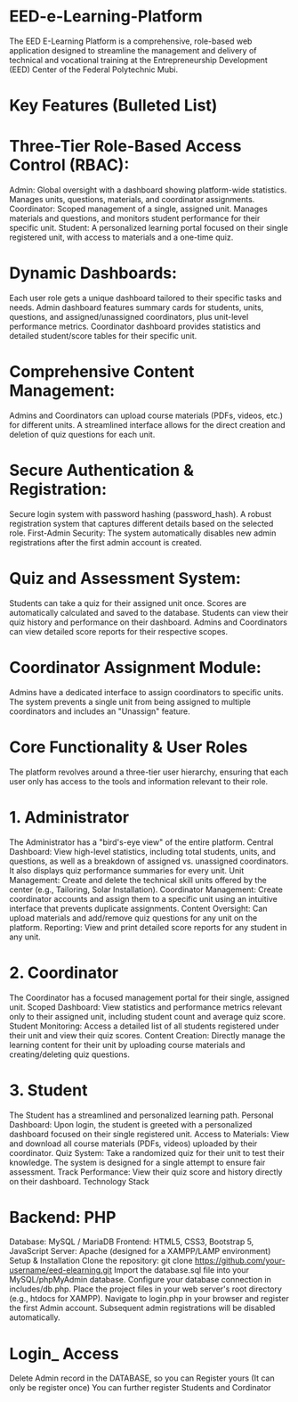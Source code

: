 # EED-e-Learning-Platform
The EED E-Learning Platform is a comprehensive, role-based web application designed to streamline the management and delivery of technical and vocational training at the Entrepreneurship Development (EED) Center of the Federal Polytechnic Mubi.

# Key Features (Bulleted List)
# Three-Tier Role-Based Access Control (RBAC):
Admin: Global oversight with a dashboard showing platform-wide statistics. Manages units, questions, materials, and coordinator assignments.
Coordinator: Scoped management of a single, assigned unit. Manages materials and questions, and monitors student performance for their specific unit.
Student: A personalized learning portal focused on their single registered unit, with access to materials and a one-time quiz.
# Dynamic Dashboards:
Each user role gets a unique dashboard tailored to their specific tasks and needs.
Admin dashboard features summary cards for students, units, questions, and assigned/unassigned coordinators, plus unit-level performance metrics.
Coordinator dashboard provides statistics and detailed student/score tables for their specific unit.
# Comprehensive Content Management:
Admins and Coordinators can upload course materials (PDFs, videos, etc.) for different units.
A streamlined interface allows for the direct creation and deletion of quiz questions for each unit.
# Secure Authentication & Registration:
Secure login system with password hashing (password_hash).
A robust registration system that captures different details based on the selected role.
First-Admin Security: The system automatically disables new admin registrations after the first admin account is created.
# Quiz and Assessment System:
Students can take a quiz for their assigned unit once.
Scores are automatically calculated and saved to the database.
Students can view their quiz history and performance on their dashboard.
Admins and Coordinators can view detailed score reports for their respective scopes.
# Coordinator Assignment Module:
Admins have a dedicated interface to assign coordinators to specific units.
The system prevents a single unit from being assigned to multiple coordinators and includes an "Unassign" feature.

# Core Functionality & User Roles
The platform revolves around a three-tier user hierarchy, ensuring that each user only has access to the tools and information relevant to their role.
# 1. Administrator
The Administrator has a "bird's-eye view" of the entire platform.
Central Dashboard: View high-level statistics, including total students, units, and questions, as well as a breakdown of assigned vs. unassigned coordinators. It also displays quiz performance summaries for every unit.
Unit Management: Create and delete the technical skill units offered by the center (e.g., Tailoring, Solar Installation).
Coordinator Management: Create coordinator accounts and assign them to a specific unit using an intuitive interface that prevents duplicate assignments.
Content Oversight: Can upload materials and add/remove quiz questions for any unit on the platform.
Reporting: View and print detailed score reports for any student in any unit.
# 2. Coordinator
The Coordinator has a focused management portal for their single, assigned unit.
Scoped Dashboard: View statistics and performance metrics relevant only to their assigned unit, including student count and average quiz score.
Student Monitoring: Access a detailed list of all students registered under their unit and view their quiz scores.
Content Creation: Directly manage the learning content for their unit by uploading course materials and creating/deleting quiz questions.
# 3. Student
The Student has a streamlined and personalized learning path.
Personal Dashboard: Upon login, the student is greeted with a personalized dashboard focused on their single registered unit.
Access to Materials: View and download all course materials (PDFs, videos) uploaded by their coordinator.
Quiz System: Take a randomized quiz for their unit to test their knowledge. The system is designed for a single attempt to ensure fair assessment.
Track Performance: View their quiz score and history directly on their dashboard.
Technology Stack
# Backend: PHP
Database: MySQL / MariaDB
Frontend: HTML5, CSS3, Bootstrap 5, JavaScript
Server: Apache (designed for a XAMPP/LAMP environment)
Setup & Installation
Clone the repository: git clone https://github.com/your-username/eed-elearning.git
Import the database.sql file into your MySQL/phpMyAdmin database.
Configure your database connection in includes/db.php.
Place the project files in your web server's root directory (e.g., htdocs for XAMPP).
Navigate to login.php in your browser and register the first Admin account. Subsequent admin registrations will be disabled automatically.

# Login_ Access
Delete Admin record in the DATABASE, so you can Register yours (It can only be register once)
You can further register Students and Cordinator
